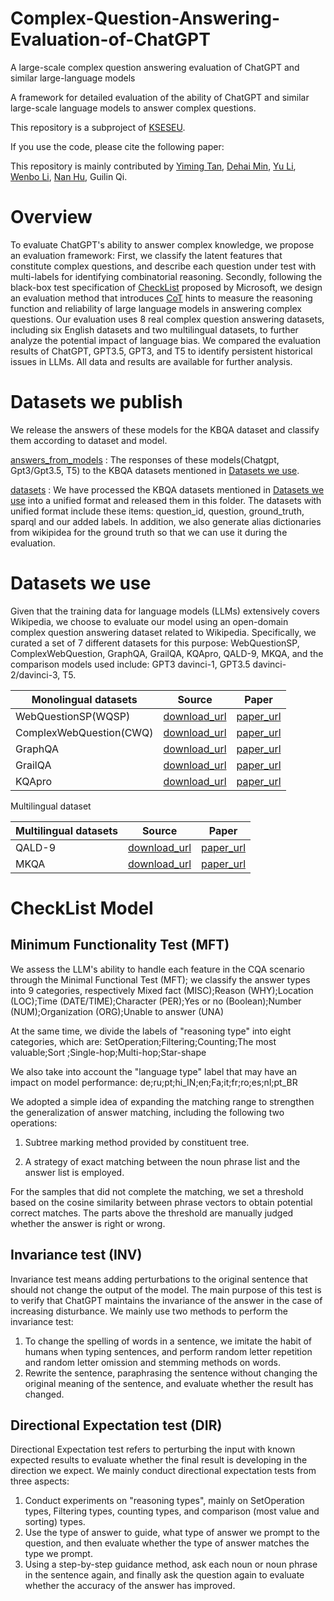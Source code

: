 # Complex-Question-Answering-Evaluation-of-ChatGPT
A large-scale complex question answering evaluation of ChatGPT and similar large-language models

A framework for detailed evaluation of the ability of ChatGPT and similar large-scale language models to answer complex questions.

This repository is a subproject of [KSESEU](https://github.com/KSESEU).  

If you use the code, please cite the following paper:  


This repository is mainly contributed  by [Yiming Tan](https://github.com/tan92hl), [Dehai Min](https://github.com/ZhishanQ), [Yu Li](https://github.com/liyu19980601), [Wenbo Li](https://github.com/zhexuezhujiu), [Nan Hu](https://github.com/HuuuNan), Guilin Qi.



# Overview

To evaluate ChatGPT's ability to answer complex knowledge, we propose an evaluation framework:
First, we classify the latent features that constitute complex questions, and describe each question under test with multi-labels for identifying combinatorial reasoning.
Secondly, following the black-box test specification of [CheckList](https://arxiv.org/abs/2005.04118) proposed by Microsoft, we design an evaluation method that introduces [CoT](https://arxiv.org/abs/2201.11903) hints to measure the reasoning function and reliability of large language models in answering complex questions.
Our evaluation uses 8 real complex question answering datasets, including six English datasets and two multilingual datasets, to further analyze the potential impact of language bias.
We compared the evaluation results of ChatGPT, GPT3.5, GPT3, and T5 to identify persistent historical issues in LLMs. All data and results are available for further analysis.  

# Datasets we publish

We release the answers of these models for the KBQA dataset and classify them according to dataset and model.  

[answers_from_models](answers_from_models) : The responses of these models(Chatgpt, Gpt3/Gpt3.5, T5) to the KBQA datasets mentioned in [Datasets we use](#Datasets-we-use).

[datasets](datasets) : 
We have processed the KBQA datasets mentioned in [Datasets we use](#Datasets-we-use) into a unified format and released them in this folder.
The datasets with unified format include these items: question_id, question, ground_truth, sparql and our added labels. In addition, we also generate alias dictionaries from wikipidea for the ground truth so that we can use it during the evaluation.

# Datasets we use 

Given that the training data for language models (LLMs) extensively covers Wikipedia, we choose to evaluate our model using an open-domain complex question answering dataset related to Wikipedia. Specifically, we curated a set of 7 different datasets for this purpose: WebQuestionSP, ComplexWebQuestion, GraphQA, GrailQA, KQApro, QALD-9, MKQA, and the comparison models used include: GPT3 davinci-1, GPT3.5 davinci-2/davinci-3, T5.

| Monolingual datasets      | Source     | Paper     |
| ---------- | :-----------:  | :-----------: |
| WebQuestionSP(WQSP) | [download_url](https://www.microsoft.com/en-us/download/details.aspx?id=52763)| [paper_url](https://arxiv.org/pdf/2210.00063.pdf)|
| ComplexWebQuestion(CWQ)     | [download_url](https://allenai.org/data/complexwebquestions)|[paper_url](https://aclanthology.org/2022.coling-1.145.pdf)|
| GraphQA    | [download_url](https://github.com/ysu1989/GraphQuestions)     | [paper_url](https://openreview.net/pdf?id=HyxgBerKwB)     |
| GrailQA     | [download_url](https://dki-lab.github.io/GrailQA/)     | [paper_url](https://arxiv.org/pdf/2011.07743v6.pdf)     |
| KQApro     | [download_url](http://thukeg.gitee.io/kqa-pro/leaderboard.html)     | [paper_url](https://arxiv.org/abs/2007.03875)     |

Multilingual dataset

| Multilingual datasets      | Source     | Paper     |
| ---------- | :-----------:  | :-----------: |
| QALD-9             | [download_url](https://github.com/ag-sc/QALD)| [paper_url](https://ieeexplore.ieee.org/stamp/stamp.jsp?arnumber=9815253)|
| MKQA               | [download_url](https://github.com/apple/ml-mkqa)|[paper_url](https://arxiv.org/pdf/2007.15207v2.pdf)|



# CheckList Model

## Minimum Functionality Test (MFT)

We assess the LLM's ability to handle each feature in the CQA scenario through the Minimal Functional Test (MFT); we classify the answer types into 9 categories, respectively Mixed fact (MISC);Reason (WHY);Location (LOC);Time (DATE/TIME);Character (PER);Yes or no (Boolean);Number (NUM);Organization (ORG);Unable to answer (UNA)  

At the same time, we divide the labels of "reasoning type" into eight categories, which are: SetOperation;Filtering;Counting;The most valuable;Sort  ;Single-hop;Multi-hop;Star-shape  

We also take into account the "language type" label that may have an impact on model performance: de;ru;pt;hi_IN;en;Fa;it;fr;ro;es;nl;pt_BR  

We adopted a simple idea of expanding the matching range to strengthen the generalization of answer matching, including the following two operations:  

1. Subtree marking method provided by constituent tree.  

2. A strategy of exact matching between the noun phrase list and the answer list is employed.  

For the samples that did not complete the matching, we set a threshold based on the cosine similarity between phrase vectors to obtain potential correct matches. The parts above the threshold are manually judged whether the answer is right or wrong.  

## Invariance test (INV)

Invariance test means adding perturbations to the original sentence that should not change the output of the model. The main purpose of this test is to verify that ChatGPT maintains the invariance of the answer in the case of increasing disturbance. We mainly use two methods to perform the invariance test:
1. To change the spelling of words in a sentence, we imitate the habit of humans when typing sentences, and perform random letter repetition and random letter omission and stemming methods on words.  
2. Rewrite the sentence, paraphrasing the sentence without changing the original meaning of the sentence, and evaluate whether the result has changed.  


## Directional Expectation test (DIR)

Directional Expectation test refers to perturbing the input with known expected results to evaluate whether the final result is developing in the direction we expect. We mainly conduct directional expectation tests from three aspects:
1. Conduct experiments on "reasoning types", mainly on SetOperation types, Filtering types, counting types, and comparison (most value and sorting) types.   
2. Use the type of answer to guide, what type of answer we prompt to the question, and then evaluate whether the type of answer matches the type we prompt.  
3. Using a step-by-step guidance method, ask each noun or noun phrase in the sentence again, and finally ask the question again to evaluate whether the accuracy of the answer has improved. 


